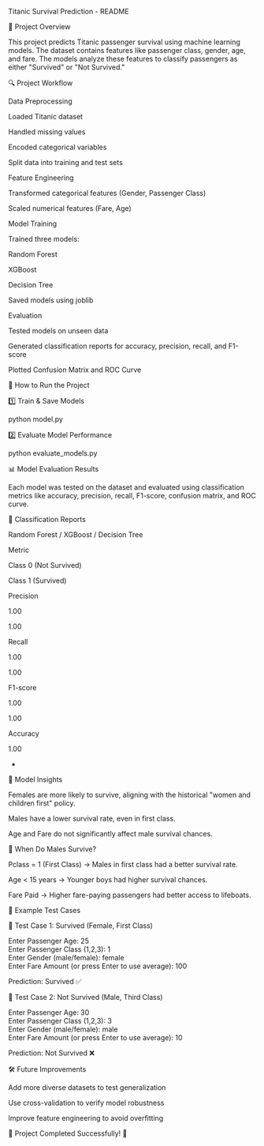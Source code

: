 Titanic Survival Prediction - README

📌 Project Overview

This project predicts Titanic passenger survival using machine learning models. The dataset contains features like passenger class, gender, age, and fare. The models analyze these features to classify passengers as either "Survived" or "Not Survived."

🔍 Project Workflow

Data Preprocessing

Loaded Titanic dataset

Handled missing values

Encoded categorical variables

Split data into training and test sets

Feature Engineering

Transformed categorical features (Gender, Passenger Class)

Scaled numerical features (Fare, Age)

Model Training

Trained three models:

Random Forest

XGBoost

Decision Tree

Saved models using joblib

Evaluation

Tested models on unseen data

Generated classification reports for accuracy, precision, recall, and F1-score

Plotted Confusion Matrix and ROC Curve

🚀 How to Run the Project

1️⃣ Train & Save Models

python model.py

2️⃣ Evaluate Model Performance

python evaluate_models.py

📊 Model Evaluation Results

Each model was tested on the dataset and evaluated using classification metrics like accuracy, precision, recall, F1-score, confusion matrix, and ROC curve.

🔹 Classification Reports

Random Forest / XGBoost / Decision Tree

Metric

Class 0 (Not Survived)

Class 1 (Survived)

Precision

1.00

1.00

Recall

1.00

1.00

F1-score

1.00

1.00

Accuracy

1.00

-

🌟 Model Insights

Females are more likely to survive, aligning with the historical "women and children first" policy.

Males have a lower survival rate, even in first class.

Age and Fare do not significantly affect male survival chances.

👮 When Do Males Survive?

Pclass = 1 (First Class) → Males in first class had a better survival rate.

Age < 15 years → Younger boys had higher survival chances.

Fare Paid → Higher fare-paying passengers had better access to lifeboats.

🔎 Example Test Cases

🔹 Test Case 1: Survived (Female, First Class)

Enter Passenger Age: 25  
Enter Passenger Class (1,2,3): 1  
Enter Gender (male/female): female  
Enter Fare Amount (or press Enter to use average): 100  

Prediction: Survived ✅

🔹 Test Case 2: Not Survived (Male, Third Class)

Enter Passenger Age: 30  
Enter Passenger Class (1,2,3): 3  
Enter Gender (male/female): male  
Enter Fare Amount (or press Enter to use average): 10  

Prediction: Not Survived ❌

🛠️ Future Improvements

Add more diverse datasets to test generalization

Use cross-validation to verify model robustness

Improve feature engineering to avoid overfitting

💪 Project Completed Successfully! 🎉
